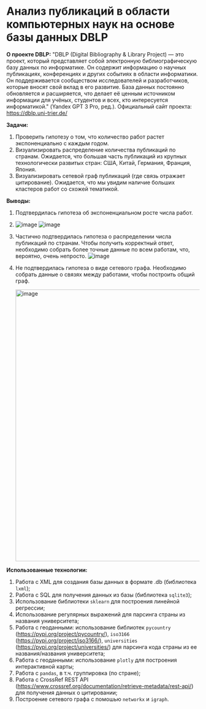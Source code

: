 # Анализ публикаций в области компьютерных наук на основе базы данных DBLP

**О проекте DBLP:** "DBLP (Digital Bibliography & Library Project) — это проект, который представляет собой электронную библиографическую базу данных по информатике. Он содержит информацию о научных публикациях, конференциях и других событиях в области информатики. Он поддерживается сообществом исследователей и разработчиков, которые вносят свой вклад в его развитие. База данных постоянно обновляется и расширяется, что делает её ценным источником информации для учёных, студентов и всех, кто интересуется информатикой." (Yandex GPT 3 Pro, ред.). Официальный сайт проекта: https://dblp.uni-trier.de/

**Задачи:**

1.   Проверить гипотезу о том, что количество работ растет экспоненциально с каждым годом.
2.   Визуализировать распределение количества публикаций по странам. Ожидается, что большая часть публикаций из крупных технологически развитых стран: США, Китай, Германия, Франция, Япония. 
3.   Визуализировать сетевой граф публикаций (где связь отражает цитирование). Ожидается, что мы увидим наличие больших кластеров работ со схожей тематикой.

**Выводы:** 
1. Подтвердилась гипотеза об экспоненциальном росте числа работ.
2. ![image](https://github.com/SIrRob525/HSE-NES-Data-Science-Project-2024/assets/74403363/a881c64c-a8ac-4765-855f-68707a0e99b9) ![image](https://github.com/SIrRob525/HSE-NES-Data-Science-Project-2024/assets/74403363/e130db99-e315-49a6-b514-c06d7af96062)


3. Частично подтвердилась гипотеза о распределении числа публикаций по странам. Чтобы получить корректный ответ, необходимо собрать более точные данные по всем работам, что, вероятно, очень непросто.
   ![image](https://github.com/SIrRob525/HSE-NES-Data-Science-Project-2024/assets/74403363/024e6f09-0968-46ca-87cb-92da1a2b5348)

   
4. Не подтвердилась гипотеза о виде сетевого графа. Необходимо собрать данные о связях между работами, чтобы построить общий граф.
   
   <img width="709" alt="image" src="https://github.com/SIrRob525/HSE-NES-Data-Science-Project-2024/assets/74403363/4b6e8e5f-e41c-4f9e-9acd-5002d1d02a14">

**Использованные технологии:**

1. Работа с XML для создания базы данных в формате .db (библиотека `lxml`);
2. Работа с SQL для получения данных из базы (библиотека `sqlite3`);
3. Использование библиотеки `sklearn` для построения линейной регрессии;
4. Использование регулярных выражений для парсинга страны из названия университета;
5. Работа с геоданными: использование библиотек `pycountry` (https://pypi.org/project/pycountry/), `iso3166` (https://pypi.org/project/iso3166/), `universities` (https://pypi.org/project/universities/) для парсинга кода страны из ее названия/названия университета;
6. Работа с геоданными: использование `plotly` для построения интерактивной карты;
7. Работа с `pandas`, в т.ч. группировка (по стране);
8. Работа с CrossRef REST API (https://www.crossref.org/documentation/retrieve-metadata/rest-api/) для получения данных о цитировании;
9. Построение сетевого графа с помошью `networkx` и `igraph`.

